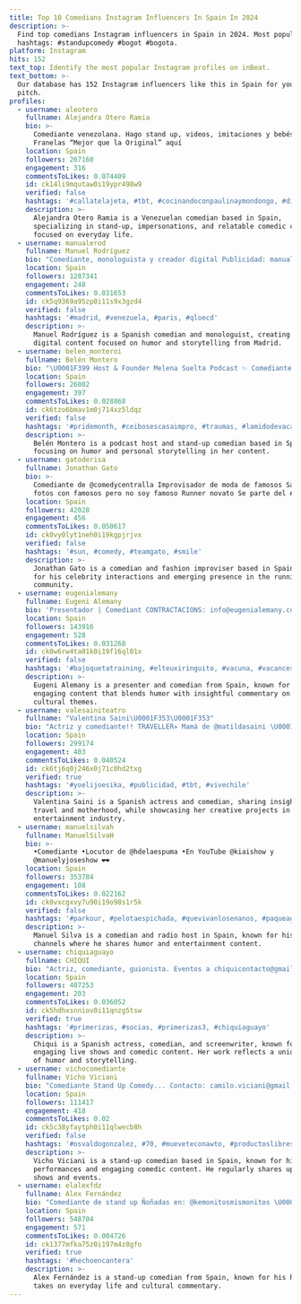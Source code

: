 ```yaml
---
title: Top 10 Comedians Instagram Influencers In Spain In 2024
description: >-
  Find top comedians Instagram influencers in Spain in 2024. Most popular
  hashtags: #standupcomedy #bogot #bogota.
platform: Instagram
hits: 152
text_top: Identify the most popular Instagram profiles on inBeat.
text_bottom: >-
  Our database has 152 Instagram influencers like this in Spain for you to
  pitch.
profiles:
  - username: aleotero
    fullname: Alejandra Otero Ramia
    bio: >-
      Comediante venezolana. Hago stand up, videos, imitaciones y bebés.
      Franelas “Mejor que la Original” aquí
    location: Spain
    followers: 267160
    engagement: 316
    commentsToLikes: 0.074409
    id: ck14li9mqutaw0i19ypr498w9
    verified: false
    hashtags: '#callatelajeta, #tbt, #cocinandoconpaulinaymondongo, #diadelron'
    description: >-
      Alejandra Otero Ramia is a Venezuelan comedian based in Spain,
      specializing in stand-up, impersonations, and relatable comedic content
      focused on everyday life.
  - username: manualerod
    fullname: Manuel Rodríguez
    bio: "Comediante, monologuista y creador digital Publicidad: manualerodshop@gmail.com ⚡️ Madrid city \U0001F4CD\U0001F1EA\U0001F1F8"
    location: Spain
    followers: 1287341
    engagement: 248
    commentsToLikes: 0.031653
    id: ck5q9369a95zp0i11s9x3gzd4
    verified: false
    hashtags: '#madrid, #venezuela, #paris, #qloecd'
    description: >-
      Manuel Rodríguez is a Spanish comedian and monologuist, creating engaging
      digital content focused on humor and storytelling from Madrid.
  - username: belen_monteroi
    fullname: Belén Montero
    bio: "\U0001F399 Host & Founder Melena Suelta Podcast ✨ Comediante de Stand Up"
    location: Spain
    followers: 26002
    engagement: 397
    commentsToLikes: 0.028868
    id: ck6tzo6bmav1m0j714xz5ldqz
    verified: false
    hashtags: '#pridemonth, #ceibosescasaimpro, #traumas, #lamidodevaca'
    description: >-
      Belén Montero is a podcast host and stand-up comedian based in Spain,
      focusing on humor and personal storytelling in her content.
  - username: gatoderisa
    fullname: Jonathan Gato
    bio: >-
      Comediante de @comedycentralla Improvisador de moda de famosos Salgo en
      fotos con famosos pero no soy famoso Runner novato Se parte del #teamgato
    location: Spain
    followers: 42028
    engagement: 456
    commentsToLikes: 0.050617
    id: ck0vy0lyt1neh0i19kgpjrjvx
    verified: false
    hashtags: '#sun, #comedy, #teamgato, #smile'
    description: >-
      Jonathan Gato is a comedian and fashion improviser based in Spain, known
      for his celebrity interactions and emerging presence in the running
      community.
  - username: eugenialemany
    fullname: Eugeni Alemany
    bio: 'Presentador | Comediant CONTRACTACIONS: info@eugenialemany.com'
    location: Spain
    followers: 143916
    engagement: 528
    commentsToLikes: 0.031268
    id: ck0w6rw4ta01k0i19f16ql01x
    verified: false
    hashtags: '#bajoquetatraining, #elteuxiringuito, #vacuna, #vacances'
    description: >-
      Eugeni Alemany is a presenter and comedian from Spain, known for his
      engaging content that blends humor with insightful commentary on various
      cultural themes.
  - username: valesainiteatro
    fullname: "Valentina Saini\U0001F353\U0001F353"
    bio: "Actriz y comediante!! TRAVELLER✈️ Mamá de @matildasaini \U0001F48C candy.productora@gmail.com"
    location: Spain
    followers: 299174
    engagement: 403
    commentsToLikes: 0.040524
    id: ck6tj6q0j246x0j71c0hd2txg
    verified: true
    hashtags: '#yoelijoesika, #publicidad, #tbt, #vivechile'
    description: >-
      Valentina Saini is a Spanish actress and comedian, sharing insights on
      travel and motherhood, while showcasing her creative projects in the
      entertainment industry.
  - username: manuelsilvah
    fullname: ManuelSilvaH
    bio: >-
      •Comediante •Locutor de @hdelaespuma •En YouTube @kiaishow y
      @manuelyjoseshow ❤️❤️
    location: Spain
    followers: 353784
    engagement: 108
    commentsToLikes: 0.022162
    id: ck0vxcgxvy7u90i19o98s1r5k
    verified: false
    hashtags: '#parkour, #pelotaespichada, #quevivanlosenanos, #paqueagarresunpe'
    description: >-
      Manuel Silva is a comedian and radio host in Spain, known for his YouTube
      channels where he shares humor and entertainment content.
  - username: chiquiaguayo
    fullname: CHIQUI
    bio: "Actriz, comediante, guionista. Eventos a chiquicontacto@gmail.com Show online en vivo! 13 de febrero entradas \U0001F447"
    location: Spain
    followers: 407253
    engagement: 203
    commentsToLikes: 0.036052
    id: ck5hdhxsnniov0i11qnzg5tsw
    verified: true
    hashtags: '#primerizas, #socias, #primerizas3, #chiquiaguayo'
    description: >-
      Chiqui is a Spanish actress, comedian, and screenwriter, known for her
      engaging live shows and comedic content. Her work reflects a unique blend
      of humor and storytelling.
  - username: vichocomediante
    fullname: Vicho Viciani
    bio: "Comediante Stand Up Comedy... Contacto: camilo.viciani@gmail.com • Entradas show PRESENCIAL Concepción @lihuen_comedia Sábado 4/9 21:30 hrs \U0001F447\U0001F3FB\U0001F447\U0001F3FB\U0001F447\U0001F3FB"
    location: Spain
    followers: 111417
    engagement: 418
    commentsToLikes: 0.02
    id: ck5c38yfaytph0i11qlwecb8h
    verified: false
    hashtags: '#osvaldogonzalez, #70, #mueveteconawto, #productoslibresde'
    description: >-
      Vicho Viciani is a stand-up comedian based in Spain, known for his live
      performances and engaging comedic content. He regularly shares updates on
      shows and events.
  - username: elalexfdz
    fullname: Alex Fernández
    bio: "Comediante de stand up Ñoñadas en: @kemonitosmismonitos \U0001F4E7 contacto.alex@somosfoni.com"
    location: Spain
    followers: 548704
    engagement: 571
    commentsToLikes: 0.004726
    id: ck1377mfka75z0i197m4z8gfo
    verified: true
    hashtags: '#hechoencantera'
    description: >-
      Alex Fernández is a stand-up comedian from Spain, known for his humorous
      takes on everyday life and cultural commentary.
---
```


